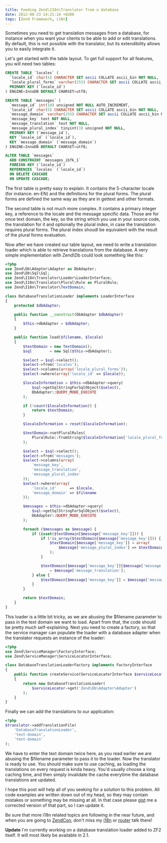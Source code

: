 ```yaml
---
title: Feeding Zend\I18n\Translator from a database
date: 2012-08-23 14:21:24 +0200
tags: [Zend Framework, i18n]
---
```


Sometimes you need to get translation messages from a database, for instance when you want your clients to be able to add or edit translations. By default, this is not possible with the translator, but its extendibility allows you to easily integrate it.

Let's get started with the table layout. To get full support for all features, you will need two tables:

```sql
CREATE TABLE `locales` (
  `locale_id` char(5) CHARACTER SET ascii COLLATE ascii_bin NOT NULL,
  `locale_plural_forms` varchar(255) CHARACTER SET ascii COLLATE ascii_bin NOT NULL,
  PRIMARY KEY (`locale_id`)
) ENGINE=InnoDB DEFAULT CHARSET=utf8;

CREATE TABLE `messages` (
  `message_id` int(10) unsigned NOT NULL AUTO_INCREMENT,
  `locale_id` char(5) CHARACTER SET ascii COLLATE ascii_bin NOT NULL,
  `message_domain` varchar(255) CHARACTER SET ascii COLLATE ascii_bin NOT NULL,
  `message_key` text NOT NULL,
  `message_translation` text NOT NULL,
  `message_plural_index` tinyint(3) unsigned NOT NULL,
  PRIMARY KEY (`message_id`),
  KEY `locale_id` (`locale_id`),
  KEY `message_domain` (`message_domain`)
) ENGINE=InnoDB DEFAULT CHARSET=utf8;

ALTER TABLE `messages`
  ADD CONSTRAINT `messages_ibfk_1`
  FOREIGN KEY (`locale_id`)
  REFERENCES `locales` (`locale_id`)
  ON DELETE CASCADE
  ON UPDATE CASCADE;```

The first table is pretty easy to explain. It contains the 5-character locale (for instance: en-EN) and the definitions for the plural forms. The plural forms are defined the same way as they are in gettext and other formats.

The second table is not much more complex. It contains a primary integer key, a reference to the locale and the message specific data. Those are for once text domain, the key, so the string which you use in your source code, the translation for it and optionally the plural index, in case the translation requires plural forms. The plural index shoudl be equivalent with the result of the plural forms evaluation.

Now after we have created our table layout, we need to write a translation loader which is able to retrieve translations from the database. A very simple implementation with Zend\Db could look something like this:

```php
<?php
use Zend\Db\Adapter\Adapter as DbAdapter;
use Zend\Db\Sql\Sql;
use Zend\I18n\Translator\Loader\LoaderInterface;
use Zend\I18n\Translator\Plural\Rule as PluralRule;
use Zend\I18n\Translator\TextDomain;

class DatabaseTranslationLoader implements LoaderInterface
{
    protected $dbAdapter;

    public function __construct(DbAdapter $dbAdapter)
    {
        $this->dbAdapter = $dbAdapter;
    }

    public function load($filename, $locale)
    {
        $textDomain = new TextDomain();
        $sql        = new Sql($this->dbAdapter);

        $select = $sql->select();
        $select->from('locales');
        $select->columns(array('locale_plural_forms'));
        $select->where(array('locale_id' => $locale));

        $localeInformation = $this->dbAdapter->query(
            $sql->getSqlStringForSqlObject($select),
            DbAdapter::QUERY_MODE_EXECUTE
        );

        if (!count($localeInformation)) {
            return $textDomain;
        }

        $localeInformation = reset($localeInformation);

        $textDomain->setPluralRules(
            PluralRule::fromString($localeInformation['locale_plural_forms'])
        );

        $select = $sql->select();
        $select->from('messages');
        $select->columns(array(
            'message_key',
            'message_translation',
            'message_plural_index'
        ));
        $select->where(array(
            'locale_id'      => $locale,
            'message_domain' => $filename
        ));

        $messages = $this->dbAdapter->query(
            $sql->getSqlStringForSqlObject($select),
            DbAdapter::QUERY_MODE_EXECUTE
        );

        foreach ($messages as $message) {
            if (isset($textDomain[$message['message_key']])) {
                if (!is_array($textDomain[$message['message_key']])) {
                    $textDomain[$message['message_key']] = array(
                        $message['message_plural_index'] => $textDomain[$message['message_key']]
                    );
                }

                $textDomain[$message['message_key']][$message['message_plural_index']]
                    = $message['message_translation'];
            } else {
                $textDomain[$message['message_key']] = $message['message_translation'];
            }
        }

        return $textDomain;
    }
}```

This loader is a little bit tricky, as we are abusing the $filename parameter to pass in the text domain we want to load. Apart from that, the code should be pretty much self-explaining. Next you need to create a factory, so that the service manager can populate the loader with a database adapter when the translator requests an instance of the loader:

```php
<?php
use Zend\ServiceManager\FactoryInterface;
use Zend\ServiceManager\ServiceLocatorInterface;

class DatabaseTranslationLoaderFactory implements FactoryInterface
{
    public function createService(ServiceLocatorInterface $serviceLocator)
    {
        return new DatabaseTranslationLoader(
            $serviceLocator->get('Zend\Db\Adapter\Adapter')
        );
    }
}```

Finally we can add the translations to our application:

```php
<?php
$translator->addTranslationFile(
    'DatabaseTranslationLoader',
    'text-domain',
    'text-domain'
);```

We have to enter the text domain twice here, as you read earlier we are abusing the $filename parameter to pass it to the loader. Now the translator is ready to use. You should make sure to use caching, as loading the translations on every request is kinda heavy. You'd usually choose a long caching time, and then simply invalidate the cache everytime the database translations are updated.

I hope this post will help all of you seeking for a solution to this problem. All code examples are written down out of my head, so they may contain mistakes or something may be missing at all. In that case please [gist](https://gist.github.com/) me a corrected version of that part, so I can update it.

Be sure that more i18n related topics are following in the near future, and when you are going to [ZendCon](http://www.zendcon.com), don't miss my [i18n](http://zendcon.com/sessions/?tid=2622#session-22628) or [router](http://zendcon.com/sessions/?tid=2622#session-22627) talk there!

**Update**
I'm currently working on a database translation loader added to ZF2 itself. It will most likely be available in 2.1.